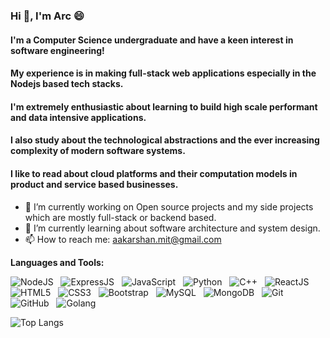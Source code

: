 ### Hi 👋, I'm Arc 😄

#### I'm a Computer Science undergraduate and have a keen interest in software engineering! 
#### My experience is in making full-stack web applications especially in the Nodejs based tech stacks. 
#### I'm extremely enthusiastic about learning to build high scale performant and data intensive applications.
#### I also study about the technological abstractions and the ever increasing complexity of modern software systems. 
#### I like to read about cloud platforms and their computation models in product and service based businesses. 


- 🔭 I’m currently working on Open source projects and my side projects which are mostly full-stack or backend based.
- 🌱 I’m currently learning about software architecture and system design.
- 📫 How to reach me: aakarshan.mit@gmail.com

**Languages and Tools:** 

![NodeJS](https://img.shields.io/badge/-NodeJS-black?logo=nodedotjs&style=social)&nbsp;&nbsp;
![ExpressJS](https://img.shields.io/badge/-ExpressJS-black?logo=express&style=social)&nbsp;&nbsp;
![JavaScript](https://img.shields.io/badge/-JavaScript-black?logo=javascript&style=social)&nbsp;&nbsp;
![Python](https://img.shields.io/badge/-Python-black?logo=Python&style=social)&nbsp;&nbsp;
![C++](https://img.shields.io/badge/-C++-black?logo=cplusplus&style=social)&nbsp;&nbsp;
![ReactJS](https://img.shields.io/badge/-ReactJS-black?logo=react&style=social)&nbsp;&nbsp;
![HTML5](https://img.shields.io/badge/-HTML5-black?logo=html5&style=social)&nbsp;&nbsp;
![CSS3](https://img.shields.io/badge/-CSS3-black?logo=css3&style=social)&nbsp;&nbsp;
![Bootstrap](https://img.shields.io/badge/-Bootstrap-black?logo=bootstrap&style=social)&nbsp;&nbsp;
![MySQL](https://img.shields.io/badge/-MySQL-black?logo=mysql&style=social)&nbsp;&nbsp;
![MongoDB](https://img.shields.io/badge/-MongoDB-black?logo=mongodb&style=social)&nbsp;&nbsp;
![Git](https://img.shields.io/badge/-Git-black?logo=git&style=social)&nbsp;&nbsp;
![GitHub](https://img.shields.io/badge/-GitHub-black?logo=github&style=social)&nbsp;&nbsp;
![Golang](https://img.shields.io/badge/-Golang-black?logo=go&style=social)&nbsp;&nbsp;

![Top Langs](https://github-readme-stats.vercel.app/api/top-langs/?username=Aakarshan-369&hide=TeX&layout=compact)

